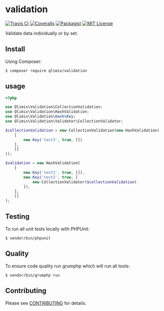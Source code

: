 # validation

[![Travis CI](https://api.travis-ci.org/qlimix/validation.svg?branch=master)](https://travis-ci.org/qlimix/validation)
[![Coveralls](https://img.shields.io/coveralls/github/qlimix/validation.svg)](https://coveralls.io/github/qlimix/validation)
[![Packagist](https://img.shields.io/packagist/v/qlimix/validation.svg)](https://packagist.org/packages/qlimix/validation)
[![MIT License](https://img.shields.io/badge/license-MIT-brightgreen.svg)](https://github.com/qlimix/validation/blob/master/LICENSE)

Validate data individually or by set.

## Install

Using Composer:

~~~
$ composer require qlimix/validation
~~~

## usage

```php
<?php

use Qlimix\Validation\CollectionValidation;
use Qlimix\Validation\HashValidation;
use Qlimix\Validation\Hash\Key;
use Qlimix\Validation\Validator\CollectionValidator;

$collectionValidation = new CollectionValidation(new HashValidation(
    [
        new Key('test3', true, [])
    ],
    []
));

$validation = new HashValidation(
    [
        new Key('test1', true, []),
        new Key('test2', true, [
            new CollectionValidator($collectionValidation)
        ]),
    ],
    []
);
```

## Testing
To run all unit tests locally with PHPUnit:

~~~
$ vendor/bin/phpunit
~~~

## Quality
To ensure code quality run grumphp which will run all tools:

~~~
$ vendor/bin/grumphp run
~~~


## Contributing

Please see [CONTRIBUTING](CONTRIBUTING.md) for details.
